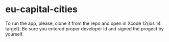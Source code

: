 # eu-capital-cities

To run the app, please, clone it from the repo and open in Xcode 12(ios 14 target).
Be sure you entered proper developer id and signed the progect by yourself.

